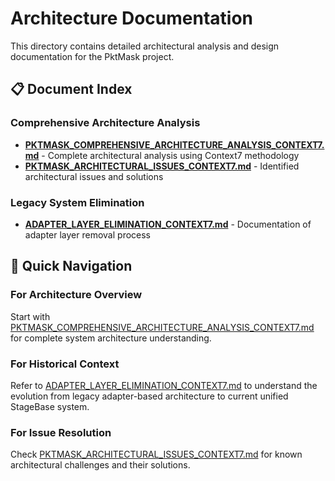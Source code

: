 # Architecture Documentation

This directory contains detailed architectural analysis and design documentation for the PktMask project.

## 📋 Document Index

### Comprehensive Architecture Analysis
- **[PKTMASK_COMPREHENSIVE_ARCHITECTURE_ANALYSIS_CONTEXT7.md](PKTMASK_COMPREHENSIVE_ARCHITECTURE_ANALYSIS_CONTEXT7.md)** - Complete architectural analysis using Context7 methodology
- **[PKTMASK_ARCHITECTURAL_ISSUES_CONTEXT7.md](PKTMASK_ARCHITECTURAL_ISSUES_CONTEXT7.md)** - Identified architectural issues and solutions

### Legacy System Elimination
- **[ADAPTER_LAYER_ELIMINATION_CONTEXT7.md](ADAPTER_LAYER_ELIMINATION_CONTEXT7.md)** - Documentation of adapter layer removal process

## 🎯 Quick Navigation

### For Architecture Overview
Start with [PKTMASK_COMPREHENSIVE_ARCHITECTURE_ANALYSIS_CONTEXT7.md](PKTMASK_COMPREHENSIVE_ARCHITECTURE_ANALYSIS_CONTEXT7.md) for complete system architecture understanding.

### For Historical Context
Refer to [ADAPTER_LAYER_ELIMINATION_CONTEXT7.md](ADAPTER_LAYER_ELIMINATION_CONTEXT7.md) to understand the evolution from legacy adapter-based architecture to current unified StageBase system.

### For Issue Resolution
Check [PKTMASK_ARCHITECTURAL_ISSUES_CONTEXT7.md](PKTMASK_ARCHITECTURAL_ISSUES_CONTEXT7.md) for known architectural challenges and their solutions.

